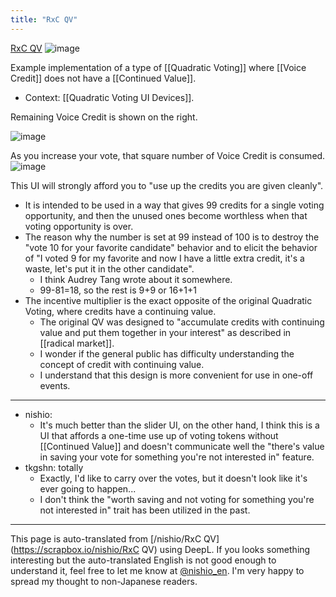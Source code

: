 ```yaml
---
title: "RxC QV"
---
```


[RxC QV](https://quadraticvote.radicalxchange.org/)
![image](https://gyazo.com/cf992e481ed2547607d774b8a84bb40e/thumb/1000)

Example implementation of a type of [[Quadratic Voting]] where [[Voice Credit]] does not have a [[Continued Value]].
- Context: [[Quadratic Voting UI Devices]].

Remaining Voice Credit is shown on the right.

![image](https://gyazo.com/c50701d3bb4900313b94ff64b2eb68ef/thumb/1000)

As you increase your vote, that square number of Voice Credit is consumed.
![image](https://gyazo.com/373226ef843241c0ea3aee91f0571fd4/thumb/1000)

This UI will strongly afford you to "use up the credits you are given cleanly".
- It is intended to be used in a way that gives 99 credits for a single voting opportunity, and then the unused ones become worthless when that voting opportunity is over.
- The reason why the number is set at 99 instead of 100 is to destroy the "vote 10 for your favorite candidate" behavior and to elicit the behavior of "I voted 9 for my favorite and now I have a little extra credit, it's a waste, let's put it in the other candidate".
    - I think Audrey Tang wrote about it somewhere.
    - 99-81=18, so the rest is 9+9 or 16+1+1
- The incentive multiplier is the exact opposite of the original Quadratic Voting, where credits have a continuing value.
    - The original QV was designed to "accumulate credits with continuing value and put them together in your interest" as described in [[radical market]].
    - I wonder if the general public has difficulty understanding the concept of credit with continuing value.
    - I understand that this design is more convenient for use in one-off events.

----
- nishio:
    - It's much better than the slider UI, on the other hand, I think this is a UI that affords a one-time use up of voting tokens without [[Continued Value]] and doesn't communicate well the "there's value in saving your vote for something you're not interested in" feature.
- tkgshn: totally
    - Exactly, I'd like to carry over the votes, but it doesn't look like it's ever going to happen...
    - I don't think the "worth saving and not voting for something you're not interested in" trait has been utilized in the past.

---
This page is auto-translated from [/nishio/RxC QV](https://scrapbox.io/nishio/RxC QV) using DeepL. If you looks something interesting but the auto-translated English is not good enough to understand it, feel free to let me know at [@nishio_en](https://twitter.com/nishio_en). I'm very happy to spread my thought to non-Japanese readers.